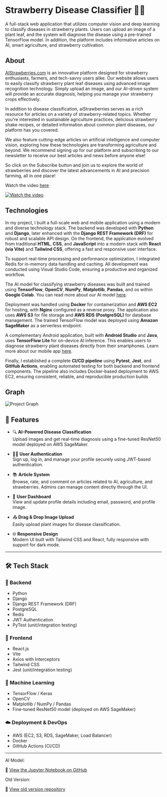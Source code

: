 


# Strawberry Disease Classifier 🌱🍓

A full-stack web application that utilizes computer vision and deep learning to classify diseases in strawberry plants. Users can upload an image of a plant leaf, and the system will diagnose the disease using a pre-trained TensorFlow model. In addition, the platform includes informative articles on AI, smart agriculture, and strawberry cultivation.

## About

[AIStrawberries.com](https://www.aiStrawberries.com) is an innovative platform designed for strawberry enthusiasts, farmers, and tech-savvy users alike. Our website allows users to easily classify strawberry plant leaf diseases using advanced image recognition technology. Simply upload an image, and our AI-driven system will provide an accurate diagnosis, helping you manage your strawberry crops effectively.

In addition to disease classification, aiStrawberries serves as a rich resource for articles on a variety of strawberry-related topics. Whether you're interested in sustainable agriculture practices, delicious strawberry shake recipes, or detailed information about common plant diseases, our platform has you covered.

We also feature cutting-edge articles on artificial intelligence and computer vision, exploring how these technologies are transforming agriculture and beyond. We recommend signing up for our platform and subscribing to our newsletter to receive our best articles and news before anyone else!

So click on the Subscribe button and join us to explore the world of strawberries and discover the latest advancements in AI and precision farming, all in one place! 

Watch the video [here](https://www.youtube.com/watch?v=HJZ-G3RxmnA)

[![Watch the video](https://github.com/user-attachments/assets/2338cea4-dfdf-4e35-8dc0-f07ef569ef62)](https://www.youtube.com/watch?v=HJZ-G3RxmnA)


## Technologies

In my project, I built a full-scale web and mobile application using a modern and diverse technology stack. The backend was developed with **Python** and **Django**, later enhanced with the **Django REST Framework (DRF)** for robust and scalable API design. On the frontend, the application evolved from traditional **HTML**, **CSS**, and **JavaScript** into a modern stack with **React (via Vite)** and **Tailwind CSS**, offering a fast and responsive user interface.

To support real-time processing and performance optimization, I integrated Redis for in-memory data handling and caching. All development was conducted using Visual Studio Code, ensuring a productive and organized workflow.

The AI model for classifying strawberry diseases was built and trained using **TensorFlow**, **OpenCV**, **NumPy**, **Matplotlib**, **Pandas**, and os within **Google Colab**. You can read more about our AI model [here](https://aistrawberries.com/articles/2/).

Deployment was handled using **Docker** for containerization and **AWS EC2** for hosting, with **Nginx** configured as a reverse proxy. The application also uses **AWS S3** for file storage and **AWS RDS (PostgreSQL)** for database management. The trained TensorFlow model was deployed using **Amazon SageMaker** as a serverless endpoint.

A complementary Android application, built with **Android Studio** and **Java**, uses **TensorFlow Lite** for on-device AI inference. This enables users to diagnose strawberry plant diseases directly from their smartphones.
Learn more about our mobile app [here](https://aistrawberries.com/articles/1/).

Finally, I established a complete **CI/CD pipeline** using **Pytest**, **Jest**, and **GitHub Actions**, enabling automated testing for both backend and frontend components. The pipeline also includes Docker-based deployment to AWS EC2, ensuring consistent, reliable, and reproducible production builds


## Graph

![Project Graph](https://github.com/user-attachments/assets/9af2222c-51ee-465a-bafa-612458e9f80c)




## 🌟 Features

- 🔍 **AI-Powered Disease Classification**  
  Upload images and get real-time diagnosis using a fine-tuned ResNet50 model deployed on AWS SageMaker.

- 🧑‍💻 **User Authentication**  
  Sign up, log in, and manage your profile securely using JWT-based authentication.

- 📚 **Article System**  
  Browse, rate, and comment on articles related to AI, agriculture, and strawberries. Admins can manage content directly through the UI.

- 🧾 **User Dashboard**  
  View and update profile details including email, password, and profile image.

- 📤 **Drag & Drop Image Upload**  
  Easily upload plant images for disease classification.

- 🌐 **Responsive Design**  
  Modern UI built with Tailwind CSS and React, fully responsive with support for dark mode.

---

## 🛠️ Tech Stack

### 🔧 Backend
- Python
- Django
- Django REST Framework (DRF)
- PostgreSQL
- Redis
- JWT Authentication
- PyTest (unit/integration testing)

### 🎨 Frontend
- React.js
- Vite
- Axios with Interceptors
- Tailwind CSS
- Jest (unit/integration testing)

### 🤖 Machine Learning
- TensorFlow / Keras
- OpenCV
- Matplotlib / NumPy / Pandas
- Fine-tuned ResNet50 model (deployed on AWS SageMaker)

### ☁️ Deployment & DevOps
- AWS (EC2, S3, RDS, SageMaker, Load Balancer)
- Docker
- GitHub Actions (CI/CD)

---

AI Model:

📓 [View the Jupyter Notebook on GitHub](https://github.com/Dor12k/Full-Stack-Strawberry-Disease-Classification/blob/main/Strawberry-diseases.ipynb)


Old Version:

📓 [View old version repository](https://github.com/Dor12k/Classification_Web_Application)

